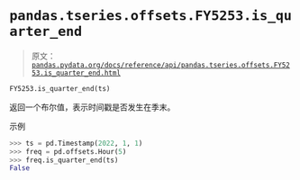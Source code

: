 # `pandas.tseries.offsets.FY5253.is_quarter_end`

> 原文：[`pandas.pydata.org/docs/reference/api/pandas.tseries.offsets.FY5253.is_quarter_end.html`](https://pandas.pydata.org/docs/reference/api/pandas.tseries.offsets.FY5253.is_quarter_end.html)

```py
FY5253.is_quarter_end(ts)
```

返回一个布尔值，表示时间戳是否发生在季末。

示例

```py
>>> ts = pd.Timestamp(2022, 1, 1)
>>> freq = pd.offsets.Hour(5)
>>> freq.is_quarter_end(ts)
False 
```

